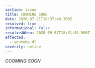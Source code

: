 ```yaml
---
section: issue
title: COOMING SOON
date: 2020-07-21T10:37:40.309Z
resolved: true
informational: false
resolvedWhen: 2020-09-07T18:31:01.506Z
affected:
  - youtube-dl
severity: notice
---
```

*COOMING SOON*